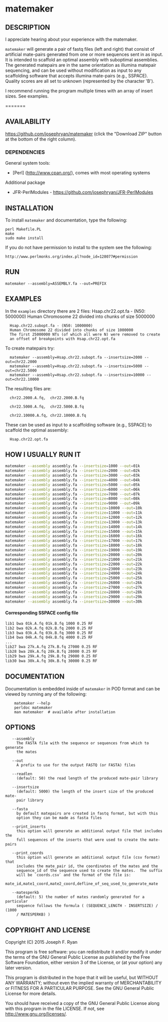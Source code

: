 # matemaker

## DESCRIPTION

I appreciate hearing about your experience with the matemaker.

`matemaker` will generate a pair of fastq files (left and right) that
consist of artificial mate-pairs generated from one or more sequences sent
in as input. It is intended to scaffold an optimal assembly with suboptimal
assemblies. The generated matepairs are in the same orientation as illumina matepair sequencing, and can be used without modification as input to any scaffolding software that accepts illumina mate-pairs (e.g., SSPACE). Quality scores are all set to unknown (represented by the character 'B').

I recommend running the program multiple times with an array of insert sizes. See examples.

=======
## AVAILABILITY

https://github.com/josephryan/matemaker (click the "Download ZIP" button at the bottom of the right column).

### DEPENDENCIES

General system tools:
- [Perl] (http://www.cpan.org/), comes with most operating systems

Additional package
- JFR-PerlModules  - https://github.com/josephryan/JFR-PerlModules

## INSTALLATION

To install `matemaker` and documentation, type the following:

    perl Makefile.PL
    make
    sudo make install

If you do not have permission to install to the system see the following:

    http://www.perlmonks.org/index.pl?node_id=128077#permission

## RUN

    matemaker --assembly=ASSEMBLY.fa --out=PREFIX

## EXAMPLES

In the `examples` directory there are 2 files: 
      Hsap.chr22.opt.fa - (N50: 5000000)
      Human Chromosome 22 divided into chunks of size 5000000

      Hsap.chr22.subopt.fa - (N50: 1000000)
      Human Chromosome 22 divided into chunks of size 1000000
      The first 25000000 NTs (of which all were N) were removed to create
      an offset of breakpoints with Hsap.chr22.opt.fa

To create matepairs try:

      matemaker --assembly=Hsap.chr22.subopt.fa --insertsize=2000 --out=chr22.2000
      matemaker --assembly=Hsap.chr22.subopt.fa --insertsize=5000 --out=chr22.5000
      matemaker --assembly=Hsap.chr22.subopt.fa --insertsize=10000 --out=chr22.10000
      
The resulting files are:  

      chr22.2000.A.fq,  chr22.2000.B.fq

      chr22.5000.A.fq,  chr22.5000.B.fq

      chr22.10000.A.fq, chr22.10000.B.fq

These can be used as input to a scaffolding software (e.g., SSPACE) to scaffold the optimal assembly:

      Hsap.chr22.opt.fa

## HOW I USUALLY RUN IT

```bash
matemaker --assembly assembly.fa --insertsize=1000 --out=01k
matemaker --assembly assembly.fa --insertsize=2000 --out=02k
matemaker --assembly assembly.fa --insertsize=3000 --out=03k
matemaker --assembly assembly.fa --insertsize=4000 --out=04k
matemaker --assembly assembly.fa --insertsize=5000 --out=05k
matemaker --assembly assembly.fa --insertsize=6000 --out=06k
matemaker --assembly assembly.fa --insertsize=7000 --out=07k
matemaker --assembly assembly.fa --insertsize=8000 --out=08k
matemaker --assembly assembly.fa --insertsize=9000 --out=09k
matemaker --assembly assembly.fa --insertsize=10000 --out=10k
matemaker --assembly assembly.fa --insertsize=11000 --out=11k
matemaker --assembly assembly.fa --insertsize=12000 --out=12k
matemaker --assembly assembly.fa --insertsize=13000 --out=13k
matemaker --assembly assembly.fa --insertsize=14000 --out=14k
matemaker --assembly assembly.fa --insertsize=15000 --out=15k
matemaker --assembly assembly.fa --insertsize=16000 --out=16k
matemaker --assembly assembly.fa --insertsize=17000 --out=17k
matemaker --assembly assembly.fa --insertsize=18000 --out=18k
matemaker --assembly assembly.fa --insertsize=19000 --out=19k
matemaker --assembly assembly.fa --insertsize=20000 --out=20k
matemaker --assembly assembly.fa --insertsize=21000 --out=21k
matemaker --assembly assembly.fa --insertsize=22000 --out=22k
matemaker --assembly assembly.fa --insertsize=23000 --out=23k
matemaker --assembly assembly.fa --insertsize=24000 --out=24k
matemaker --assembly assembly.fa --insertsize=25000 --out=25k
matemaker --assembly assembly.fa --insertsize=26000 --out=26k
matemaker --assembly assembly.fa --insertsize=27000 --out=27k
matemaker --assembly assembly.fa --insertsize=28000 --out=28k
matemaker --assembly assembly.fa --insertsize=29000 --out=29k
matemaker --assembly assembly.fa --insertsize=30000 --out=30k
```

#### Corresponding SSPACE config file

```bash
lib1 bwa 01k.A.fq 01k.B.fq 1000 0.25 RF
lib2 bwa 02k.A.fq 02k.B.fq 2000 0.25 RF
lib3 bwa 03k.A.fq 03k.B.fq 3000 0.25 RF
lib4 bwa 04k.A.fq 04k.B.fq 4000 0.25 RF
...
lib27 bwa 27k.A.fq 27k.B.fq 27000 0.25 RF
lib28 bwa 28k.A.fq 28k.B.fq 28000 0.25 RF
lib29 bwa 29k.A.fq 29k.B.fq 29000 0.25 RF
lib30 bwa 30k.A.fq 30k.B.fq 30000 0.25 RF
```
## DOCUMENTATION

Documentation is embedded inside of `matemaker` in POD format and
can be viewed by running any of the following:

        matemaker --help
        perldoc matemaker
        man matemaker  # available after installation

## OPTIONS

       --assembly
         The FASTA file with the sequence or sequences from which to generate
         the mates

       --out
         A prefix to use for the output FASTQ (or FASTA) files

       --readlen
         (default: 50) the read length of the produced mate-pair library

       --insertsize
         (default: 5000) the length of the insert size of the produced mate-
         pair library

       --fasta
         by default matepairs are created in fastq format, but with this
         option they can be made as fasta files

       --print_inserts
         this option will generate an additional output file that includes the
         full sequences of the inserts that were used to create the mate-pairs

       --print_coords
         this option will generate an additional output file (csv format) that
         includes the mate_pair id, the coordinates of the mates and the
         sequence_id of the sequence used to create the mates.  The suffix
         will be `coords.csv` and the format of the file is:
         mate_id,mate1_coord,mate2_coord,defline_of_seq_used_to_generate_mate

       --matesperkb
         (default: 5) the number of mates randomly generated for a particular
         sequence follows the formula ( (SEQUENCE_LENGTH - INSERTSIZE) / (1000
         / MATESPERKB) )

## COPYRIGHT AND LICENSE

Copyright (C) 2015 Joseph F. Ryan

This program is free software: you can redistribute it and/or modify
it under the terms of the GNU General Public License as published by
the Free Software Foundation, either version 3 of the License, or
(at your option) any later version.

This program is distributed in the hope that it will be useful,
but WITHOUT ANY WARRANTY; without even the implied warranty of
MERCHANTABILITY or FITNESS FOR A PARTICULAR PURPOSE.  See the
GNU General Public License for more details.

You should have received a copy of the GNU General Public License
along with this program in the file LICENSE.  If not, see
http://www.gnu.org/licenses/.
